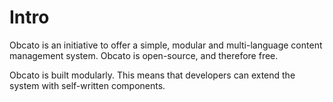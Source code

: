 # Intro

Obcato is an initiative to offer a simple, modular and multi-language content management system. Obcato is open-source, and therefore free.

Obcato is built modularly. This means that developers can extend the system with self-written components.
